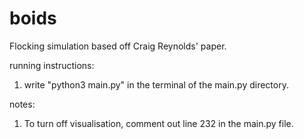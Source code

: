 # boids
Flocking simulation based off Craig Reynolds' paper.

running instructions:
1. write "python3 main.py" in the terminal of the main.py directory.

notes:
1. To turn off visualisation, comment out line 232 in the main.py file.
